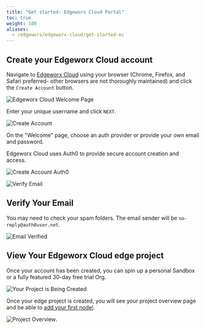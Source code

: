 ```yaml
---
title: "Get started: Edgeworx Cloud Portal"
toc: true
weight: 100
aliases:
  - /edgeworx/edgeworx-cloud/get-started-ec
---
```


## Create your Edgeworx Cloud account

Navigate to [Edgeworx Cloud](https://cloud.edgeworx.io/welcome) using your browser (Chrome, Firefox,
and Safari preferred- other browsers are not thoroughly maintained) and click the `Create Account`
button.

![Edgeworx Cloud Welcome Page](/images/cloud-home.png)

Enter your unique username and click `NEXT`.

![Create Account](</images/image (9).png>)

On the "Welcome" page, choose an auth provider or provide your own email and password.

Edgeworx Cloud uses Auth0 to provide secure account creation and access.

![Create Account Auth0](</images/image (13).png>)

![Verify Email](</images/image (18).png>)

## Verify Your Email

You may need to check your spam folders. The email sender will be `no-reply@auth0user.net`.

![Email Verified](</images/image (24).png>)

## View Your Edgeworx Cloud edge project

Once your account has been created, you can spin up a personal Sandbox or a fully featured 30-day free trial Org.

![Your Project is Being Created](</images/image (15).png>)

Once your edge project is created, you will see your project overview page and be able
to [add your first node!](/docs/cloud/adding-nodes).

![Project Overview](/images/1done.png).
